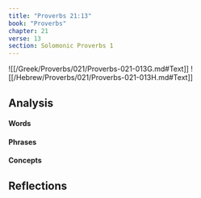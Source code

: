 ```yaml
---
title: "Proverbs 21:13"
book: "Proverbs"
chapter: 21
verse: 13
section: Solomonic Proverbs 1
---
```

![[/Greek/Proverbs/021/Proverbs-021-013G.md#Text]]
![[/Hebrew/Proverbs/021/Proverbs-021-013H.md#Text]]

## Analysis

#### Words

#### Phrases

#### Concepts

## Reflections
